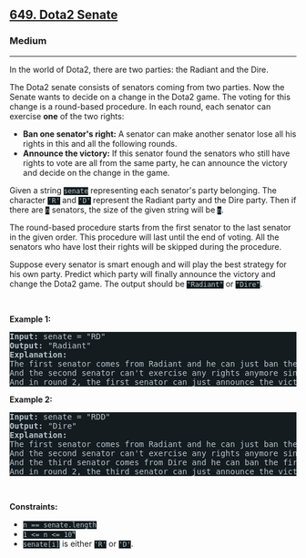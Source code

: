 <h2><a href="https://leetcode.com/problems/dota2-senate/">649. Dota2 Senate</a></h2><h3>Medium</h3><hr><div><p>In the world of Dota2, there are two parties: the Radiant and the Dire.</p>

<p>The Dota2 senate consists of senators coming from two parties. Now the Senate wants to decide on a change in the Dota2 game. The voting for this change is a round-based procedure. In each round, each senator can exercise <strong>one</strong> of the two rights:</p>

<ul>
	<li><strong>Ban one senator's right:</strong> A senator can make another senator lose all his rights in this and all the following rounds.</li>
	<li><strong>Announce the victory:</strong> If this senator found the senators who still have rights to vote are all from the same party, he can announce the victory and decide on the change in the game.</li>
</ul>

<p>Given a string <code style="background-color: rgb(20, 28, 32) !important; color: rgb(183, 198, 205) !important;">senate</code> representing each senator's party belonging. The character <code style="background-color: rgb(20, 28, 32) !important; color: rgb(183, 198, 205) !important;">'R'</code> and <code style="background-color: rgb(20, 28, 32) !important; color: rgb(183, 198, 205) !important;">'D'</code> represent the Radiant party and the Dire party. Then if there are <code style="background-color: rgb(20, 28, 32) !important; color: rgb(183, 198, 205) !important;">n</code> senators, the size of the given string will be <code style="background-color: rgb(20, 28, 32) !important; color: rgb(183, 198, 205) !important;">n</code>.</p>

<p>The round-based procedure starts from the first senator to the last senator in the given order. This procedure will last until the end of voting. All the senators who have lost their rights will be skipped during the procedure.</p>

<p>Suppose every senator is smart enough and will play the best strategy for his own party. Predict which party will finally announce the victory and change the Dota2 game. The output should be <code style="background-color: rgb(20, 28, 32) !important; color: rgb(183, 198, 205) !important;">"Radiant"</code> or <code style="background-color: rgb(20, 28, 32) !important; color: rgb(183, 198, 205) !important;">"Dire"</code>.</p>

<p>&nbsp;</p>
<p><strong class="example">Example 1:</strong></p>

<pre style="background-color: rgb(20, 28, 32) !important; color: rgb(182, 198, 206) !important;"><strong>Input:</strong> senate = "RD"
<strong>Output:</strong> "Radiant"
<strong>Explanation:</strong> 
The first senator comes from Radiant and he can just ban the next senator's right in round 1. 
And the second senator can't exercise any rights anymore since his right has been banned. 
And in round 2, the first senator can just announce the victory since he is the only guy in the senate who can vote.
</pre>

<p><strong class="example">Example 2:</strong></p>

<pre style="background-color: rgb(20, 28, 32) !important; color: rgb(182, 198, 206) !important;"><strong>Input:</strong> senate = "RDD"
<strong>Output:</strong> "Dire"
<strong>Explanation:</strong> 
The first senator comes from Radiant and he can just ban the next senator's right in round 1. 
And the second senator can't exercise any rights anymore since his right has been banned. 
And the third senator comes from Dire and he can ban the first senator's right in round 1. 
And in round 2, the third senator can just announce the victory since he is the only guy in the senate who can vote.
</pre>

<p>&nbsp;</p>
<p><strong>Constraints:</strong></p>

<ul>
	<li><code style="background-color: rgb(20, 28, 32) !important; color: rgb(183, 198, 205) !important;">n == senate.length</code></li>
	<li><code style="background-color: rgb(20, 28, 32) !important; color: rgb(183, 198, 205) !important;">1 &lt;= n &lt;= 10<sup>4</sup></code></li>
	<li><code style="background-color: rgb(20, 28, 32) !important; color: rgb(183, 198, 205) !important;">senate[i]</code> is either <code style="background-color: rgb(20, 28, 32) !important; color: rgb(183, 198, 205) !important;">'R'</code> or <code style="background-color: rgb(20, 28, 32) !important; color: rgb(183, 198, 205) !important;">'D'</code>.</li>
</ul>
</div>